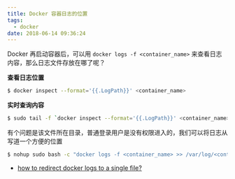 ```yaml
---
title: Docker 容器日志的位置
tags:
  - docker
date: 2018-06-14 09:36:24
---
```



Docker 再启动容器后，可以用 `docker logs -f <container_name>` 来查看日志内容，那么日志文件存放在哪了呢？

<!-- more --><!-- toc -->

**查看日志位置**

```bash
$ docker inspect --format='{{.LogPath}}' <container_name>
```

**实时查询内容**

```bash
$ sudo tail -f `docker inspect --format='{{.LogPath}}' <container_name>`
```

有个问题是该文件所在目录，普通登录用户是没有权限进入的，我们可以将日志从写道一个方便的位置

```bash
$ nohup sudo bash -c "docker logs -f <container_name> >> /var/log/<container_name>.log" &
```

- [how to redirect docker logs to a single file?](https://stackoverflow.com/questions/41144589/how-to-redirect-docker-logs-to-a-single-file/41147654)
